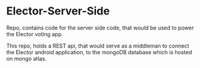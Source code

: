 # Elector-Server-Side
Repo, contains code for the server side code, that would be used to power the Elector voting app. 

This repo, holds a REST api, that would serve as a middleman to connect the Elector android application,
to the mongoDB database which is hosted on mongo atlas.
